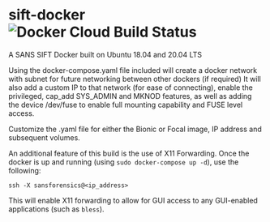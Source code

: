 # sift-docker  ![Docker Cloud Build Status](https://img.shields.io/docker/cloud/build/digitalsleuth/sift-docker)
A SANS SIFT Docker built on Ubuntu 18.04 and 20.04 LTS   

Using the docker-compose.yaml file included will create a docker network with subnet for future networking between other dockers (if required)
It will also add a custom IP to that network (for ease of connecting), enable the privileged, cap_add SYS_ADMIN and MKNOD features, as well as adding the
device /dev/fuse to enable full mounting capability and FUSE level access.

Customize the .yaml file for either the Bionic or Focal image, IP address and subsequent volumes.

An additional feature of this build is the use of X11 Forwarding. Once the docker is up and running (using `sudo docker-compose up -d`), use the following:

`ssh -X sansforensics@<ip_address>`

This will enable X11 forwarding to allow for GUI access to any GUI-enabled applications (such as `bless`).
